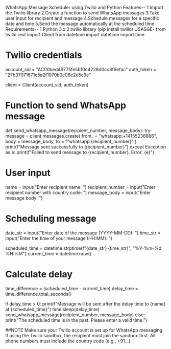 WhatsApp Message Scheduler using Twilio and Python
Features--
 1.Import the Twilio library
 2.Create a function to send WhatsApp messages
 3.Take user input for recipient and message
 4.Schedule messages for a specific date and time
 5.Send the message automatically at the scheduled time
 Requirements--
 1.Python 3.x
 2.twilio library (pip install twilio)
 USASGE-
 from twilio.rest import Client
from datetime import datetime
import time

# Twilio credentials
account_sid = "AC00bed49775fe5b10c4228d0cc8f9efac"
auth_token = "27b37071671e5a2f1070b0c06c2e5c9e"

client = Client(account_sid, auth_token)

# Function to send WhatsApp message
def send_whatsapp_message(recipient_number, message_body):
    try:
        message = client.messages.create(
            from_ = "whatsapp:+14155238886",
            body = message_body,
            to = f"whatsapp:{recipient_number}"
        )
        print(f"Message sent successfully to {recipient_number}")
    except Exception as e:
        print(f"Failed to send message to {recipient_number}. Error: {e}")

# User input
name = input("Enter recipient name: ")
recipient_number = input("Enter recipient number with country code: ")
message_body = input("Enter message body: ")

# Scheduling message
date_str = input("Enter date of the message (YYYY-MM-DD): ")
time_str = input("Enter the time of your message (HH:MM): ")

scheduled_time = datetime.strptime(f"{date_str} {time_str}", "%Y-%m-%d %H:%M")
current_time = datetime.now()

# Calculate delay
time_difference = (scheduled_time - current_time)
delay_time = time_difference.total_seconds()

if delay_time > 0:
    print(f"Message will be sent after the delay time to {name} at {scheduled_time}")
    time.sleep(delay_time)
    send_whatsapp_message(recipient_number, message_body)
else:
    print("The scheduled time is in the past. Please enter a valid time.")

##NOTE
Make sure your Twilio account is set up for WhatsApp messaging.
If using the Twilio sandbox, the recipient must join the sandbox first.
All phone numbers must include the country code (e.g., +91...).
